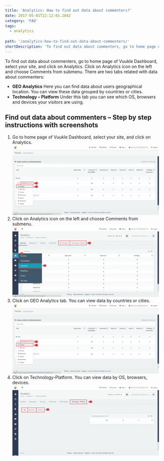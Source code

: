 ```yaml
---
title: 'Analytics: How to find out data about commenters?'
date: 2017-05-01T22:12:03.284Z
category: 'FAQ'
tags:
  - analytics

path: '/analytics-how-to-find-out-data-about-commenters/'
shortDescription: 'To find out data about commenters, go to home page of Vuukle Dashboard, select your site, and click on Analytics. Click on Analytics icon on the left and choose Comments from submenu.'
---
```


To find out data about commenters, go to home page of Vuukle Dashboard, select your site, and click on Analytics. Click on Analytics icon on the left and choose Comments from submenu. There are two tabs related with data about commenters:

- **GEO Analytics**
  Here you can find data about users geographical location. You can view these data grouped by countries or cities.
- **Technology – Platform**
  Under this tab you can see which OS, browsers and devices your visitors are using.

## Find out data about commenters – Step by step instructions with screenshots

1. Go to home page of Vuukle Dashboard, select your site, and click on Analytics.
   ![find out data about commenters 01](img-1.png)
2. Click on Analytics icon on the left and choose Comments from submenu.
   ![find out data about commenters 02](img-2.png)
3. Click on GEO Analytics tab. You can view data by countries or cities.
   ![find out data about commenters 01](img-1.png)
4. Click on Technology-Platform. You can view data by OS, browsers, devices.
   ![find out data about commenters 04](img-4.png)
